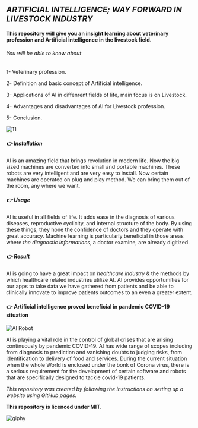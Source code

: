 ## *ARTIFICIAL INTELLIGENCE; WAY FORWARD IN LIVESTOCK INDUSTRY*
**This repository will give you an insight learning about veterinary profession and Artificial intelligence in the livestock field.**
###### You will be able to know about

1- Veterinary profession.

2- Definition and basic concept of Artificial intelligence.

3- Applications of AI in diffenrent fields of life, main focus is on Livestock.

4- Advantages and disadvantages of AI for Livestock profession.

5- Conclusion.

![11](https://user-images.githubusercontent.com/64958196/82977422-38656c00-9ffb-11ea-9bfd-354b0a312d4f.png)


##### 👉 Installation

AI is an amazing field that brings revolution in modern life. Now the big sized machines are converted into small and portable machines. These robots are very intelligent and are very easy to install. Now certain machines are operated on plug and play method. We can bring them out of the room, any where we want.

##### 👉 Usage

AI is useful in all fields of life. It adds ease in the diagnosis of various diseases, reproductive cyclicity, and internal structure of the body. By using these things, they hone the confidence of doctors and they operate with great accuracy. Machine learning is particularly beneficial in those areas where *the diagnostic informations*, a doctor examine, are already digitized.  

##### 👉 Result

AI is going to have a great impact on *healthcare industry* & the methods by which healthcare related industries utilize AI. AI provides opportumities for our apps to take data we have gathered from patients and be able to clinically innovate to improve patients outcomes to an even a greater extent. 

#### 👉 Artificial intelligence proved beneficial in pandemic COVID-19 situation

![AI Robot](https://user-images.githubusercontent.com/64958196/83355772-edd94c00-a37a-11ea-9d8b-b87999d81ca3.png)

AI is playing a vital role in the control of global crises that are arising continuously by pandemic COVID-19.  AI has wide range of scopes including from diagnosis to prediction and vanishing doubts to judging risks, from identification to delivery of food and services. During the current situation when the whole World is enclosed under the bonk of Corona virus, there is a serious requirement for the development of certain software and robots that are specifically designed to tackle covid-19 patients.

*This repository was created by following the instructions on setting up a website using GitHub pages.*

**This repository is licenced under MIT.**

![giphy](https://user-images.githubusercontent.com/64958196/82406699-b916ec00-9a80-11ea-95c9-032e390c94d5.gif)

